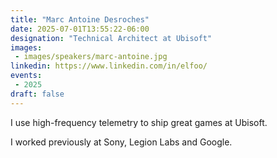 ```yaml
---
title: "Marc Antoine Desroches"
date: 2025-07-01T13:55:22-06:00
designation: "Technical Architect at Ubisoft"
images:
 - images/speakers/marc-antoine.jpg
linkedin: https://www.linkedin.com/in/elfoo/
events:
 - 2025
draft: false
---
```


I use high-frequency telemetry to ship great games at Ubisoft.

I worked previously at Sony, Legion Labs and Google.

